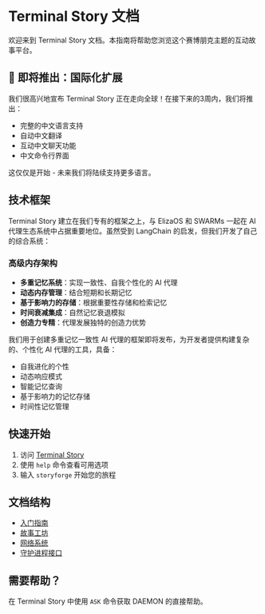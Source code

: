 # Terminal Story 文档

欢迎来到 Terminal Story 文档。本指南将帮助您浏览这个赛博朋克主题的互动故事平台。

## 🌟 即将推出：国际化扩展

我们很高兴地宣布 Terminal Story 正在走向全球！在接下来的3周内，我们将推出：
- 完整的中文语言支持
- 自动中文翻译
- 互动中文聊天功能
- 中文命令行界面

这仅仅是开始 - 未来我们将陆续支持更多语言。

## 技术框架

Terminal Story 建立在我们专有的框架之上，与 ElizaOS 和 SWARMs 一起在 AI 代理生态系统中占据重要地位。虽然受到 LangChain 的启发，但我们开发了自己的综合系统：

### 高级内存架构
- **多重记忆系统**：实现一致性、自我个性化的 AI 代理
- **动态内存管理**：结合短期和长期记忆
- **基于影响力的存储**：根据重要性存储和检索记忆
- **时间衰减集成**：自然记忆衰退模拟
- **创造力专精**：代理发展独特的创造力优势

我们用于创建多重记忆一致性 AI 代理的框架即将发布，为开发者提供构建复杂的、个性化 AI 代理的工具，具备：
- 自我进化的个性
- 动态响应模式
- 智能记忆查询
- 基于影响力的记忆存储
- 时间性记忆管理

## 快速开始

1. 访问 [Terminal Story](https://terminalstory.com)
2. 使用 `help` 命令查看可用选项
3. 输入 `storyforge` 开始您的旅程

## 文档结构

- [入门指南](./getting-started/README.md)
- [故事工坊](./storyforge/README.md)
- [网络系统](./cybernet/README.md)
- [守护进程接口](./daemon/README.md)

## 需要帮助？

在 Terminal Story 中使用 `ASK` 命令获取 DAEMON 的直接帮助。 